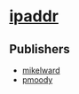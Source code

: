 # [ipaddr](https://pypi.org/project/ipaddr)



## Publishers
- [mikelward](https://pypi.org/user/mikelward)
- [pmoody](https://pypi.org/user/pmoody)


